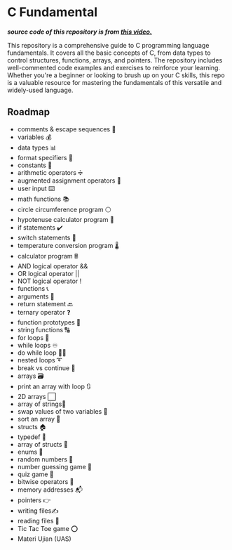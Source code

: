 # C Fundamental

***source code of this repository is from [this video.](https://www.youtube.com/watch?v=87SH2Cn0s9A&t=628s)***

This repository is a comprehensive guide to C programming language fundamentals. It covers all the basic concepts of C, from data types to control structures, functions, arrays, and pointers. The repository includes well-commented code examples and exercises to reinforce your learning. Whether you're a beginner or looking to brush up on your C skills, this repo is a valuable resource for mastering the fundamentals of this versatile and widely-used language.


## Roadmap

- comments & escape sequences 💬
- variables 💰
- data types 📊
- format specifiers 🔧
- constants 🚫
- arithmetic operators ➗
- augmented assignment operators 🧮
- user input ⌨️
- math functions 📚
- circle circumference program ⚪
- hypotenuse calculator program 📐
- if statements ✔️
- switch statements 🔽
- temperature conversion program 🌡️
- calculator program 🖩
- AND logical operator &&
- OR logical operator ||
- NOT logical operator !
- functions 📞
- arguments 📧
- return statement 🔙
- ternary operator ❓
- function prototypes 🤖
- string functions 🔠
- for loops 🔁
- while loops ♾️
- do while loop 🤸‍♂️
- nested loops ➰
- break vs continue 🥊
- arrays 🗃️
- print an array with loop 🔃
- 2D arrays ⬜
- array of strings🧵
- swap values of two variables 🥤
- sort an array 💱
- structs 🏠
- typedef 📛
- array of structs 🏫
- enums 📅
- random numbers 🎲
- number guessing game 🔢
- quiz game 💯
- bitwise operators 🔣
- memory addresses 📬
- pointers 👉
- writing files✍️
- reading files 🔎
- Tic Tac Toe game ⭕
- Materi Ujian (UAS)

